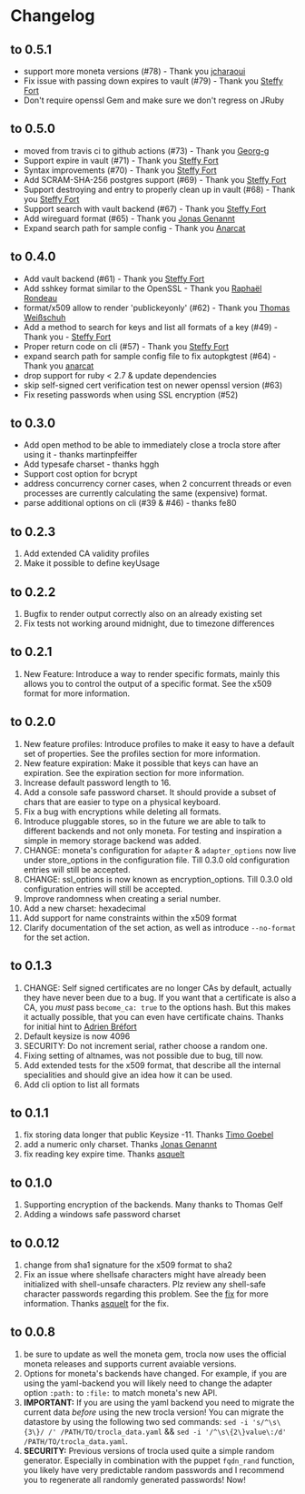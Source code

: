 # Changelog

## to 0.5.1

* support more moneta versions (#78) - Thank you [jcharaoui](https://github.com/jcharaoui)
* Fix issue with passing down expires to vault (#79) - Thank you [Steffy Fort](https://github.com/fe80)
* Don't require openssl Gem and make sure we don't regress on JRuby

## to 0.5.0

* moved from travis ci to github actions (#73) - Thank you [Georg-g](https://github.com/geor-g)
* Support expire in vault (#71) - Thank you [Steffy Fort](https://github.com/fe80)
* Syntax improvements (#70) - Thank you [Steffy Fort](https://github.com/fe80)
* Add SCRAM-SHA-256 postgres support (#69) - Thank you [Steffy Fort](https://github.com/fe80)
* Support destroying and entry to properly clean up in vault (#68) - Thank you [Steffy Fort](https://github.com/fe80)
* Support search with vault backend (#67) - Thank you [Steffy Fort](https://github.com/fe80)
* Add wireguard format (#65) - Thank you [Jonas Genannt](https://github.com/hggh)
* Expand search path for sample config - Thank you [Anarcat](https://github.com/anarcat)

## to 0.4.0

* Add vault backend (#61) - Thank you [Steffy Fort](https://github.com/fe80)
* Add sshkey format similar to the OpenSSL - Thank you [Raphaël Rondeau](https://github.com/rrondeau)
* format/x509 allow to render 'publickeyonly' (#62) - Thank you [Thomas Weißschuh](https://github.com/t-8ch)
* Add a method to search for keys and list all formats of a key (#49) - Thank you - [Steffy Fort](https://github.com/fe80)
* Proper return code on cli (#57) - Thank you [Steffy Fort](https://github.com/fe80)
* expand search path for sample config file to fix autopkgtest (#64) - Thank you  [anarcat](https://github.com/anarcat)
* drop support for ruby < 2.7 & update dependencies
* skip self-signed cert verification test on newer openssl version (#63)
* Fix reseting passwords when using SSL encryption (#52)

## to 0.3.0

* Add open method to be able to immediately close a trocla store after using it - thanks martinpfeiffer
* Add typesafe charset - thanks hggh
* Support cost option for bcrypt
* address concurrency corner cases, when 2 concurrent threads or even processes
  are currently calculating the same (expensive) format.
* parse additional options on cli (#39 & #46) - thanks fe80

## to 0.2.3

1. Add extended CA validity profiles
1. Make it possible to define keyUsage

## to 0.2.2

1. Bugfix to render output correctly also on an already existing set
1. Fix tests not working around midnight, due to timezone differences

## to 0.2.1

1. New Feature: Introduce a way to render specific formats, mainly this allows you to control the output of a specific format. See the x509 format for more information.

## to 0.2.0

1. New feature profiles: Introduce profiles to make it easy to have a default set of properties. See the profiles section for more information.
1. New feature expiration: Make it possible that keys can have an expiration. See the expiration section for more information.
1. Increase default password length to 16.
1. Add a console safe password charset. It should provide a subset of chars that are easier to type on a physical keyboard.
1. Fix a bug with encryptions while deleting all formats.
1. Introduce pluggable stores, so in the future we are able to talk to different backends and not only moneta. For testing and inspiration a simple in memory storage backend was added.
1. CHANGE: moneta's configuration for `adapter` & `adapter_options` now live under store_options in the configuration file. Till 0.3.0 old configuration entries will still be accepted.
1. CHANGE: ssl_options is now known as encryption_options. Till 0.3.0 old configuration entries will still be accepted.
1. Improve randomness when creating a serial number.
1. Add a new charset: hexadecimal
1. Add support for name constraints within the x509 format
1. Clarify documentation of the set action, as well as introduce `--no-format` for the set action.

## to 0.1.3

1. CHANGE: Self signed certificates are no longer CAs by default, actually they have never been due to a bug. If you want that a certificate is also a CA, you *must* pass `become_ca: true` to the options hash. But this makes it actually possible, that you can even have certificate chains. Thanks for initial hint to [Adrien Bréfort](https://github.com/abrefort)
1. Default keysize is now 4096
1. SECURITY: Do not increment serial, rather choose a random one.
1. Fixing setting of altnames, was not possible due to bug, till now.
1. Add extended tests for the x509 format, that describe all the internal specialities and should give an idea how it can be used.
1. Add cli option to list all formats

## to 0.1.1

1. fix storing data longer that public Keysize -11. Thanks [Timo Goebel](https://github.com/timogoebel)
1. add a numeric only charset. Thanks [Jonas Genannt](https://github.com/hggh)
1. fix reading key expire time. Thanks [asquelt](https://github.com/asquelt)

## to 0.1.0

1. Supporting encryption of the backends. Many thanks to Thomas Gelf
1. Adding a windows safe password charset

## to 0.0.12

1. change from sha1 signature for the x509 format to sha2
1. Fix an issue where shellsafe characters might have already been initialized with shell-unsafe characters. Plz review any shell-safe character passwords regarding this problem. See the [fix](https://github.com/duritong/trocla/pull/19) for more information. Thanks [asquelt](https://github.com/asquelt) for the fix.

## to 0.0.8

1. be sure to update as well the moneta gem, trocla now uses the official moneta releases and supports current avaiable versions.
1. Options for moneta's backends have changed. For example, if you are using the yaml-backend you will likely need to change the adapter option `:path:` to `:file:` to match moneta's new API.
1. **IMPORTANT:** If you are using the yaml backend you need to migrate the current data *before* using the new trocla version! You can migrate the datastore by using the following two sed commands: `sed -i 's/^\s\{3\}/ /' /PATH/TO/trocla_data.yaml` && `sed -i '/^\s\{2\}value\:/d' /PATH/TO/trocla_data.yaml`.
1. **SECURITY:** Previous versions of trocla used quite a simple random generator. Especially in combination with the puppet `fqdn_rand` function, you likely have very predictable random passwords and I recommend you to regenerate all randomly generated passwords! Now!
